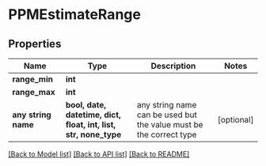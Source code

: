 # PPMEstimateRange


## Properties
Name | Type | Description | Notes
------------ | ------------- | ------------- | -------------
**range_min** | **int** |  | 
**range_max** | **int** |  | 
**any string name** | **bool, date, datetime, dict, float, int, list, str, none_type** | any string name can be used but the value must be the correct type | [optional]

[[Back to Model list]](../README.md#documentation-for-models) [[Back to API list]](../README.md#documentation-for-api-endpoints) [[Back to README]](../README.md)


